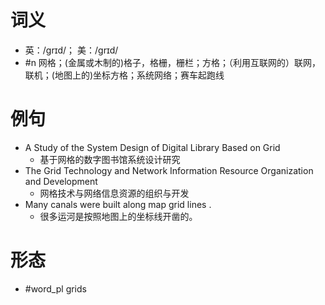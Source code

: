# 词义
- 英：/ɡrɪd/； 美：/ɡrɪd/
- #n 网格；(金属或木制的)格子，格栅，栅栏；方格；（利用互联网的）联网，联机；(地图上的)坐标方格；系统网络；赛车起跑线
# 例句
- A Study of the System Design of Digital Library Based on Grid
	- 基于网格的数字图书馆系统设计研究
- The Grid Technology and Network Information Resource Organization and Development
	- 网格技术与网络信息资源的组织与开发
- Many canals were built along map grid lines .
	- 很多运河是按照地图上的坐标线开凿的。
# 形态
- #word_pl grids
